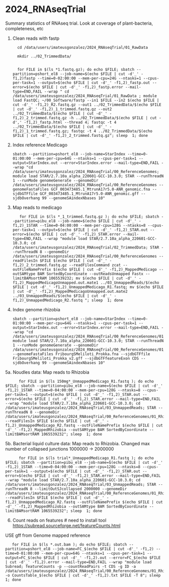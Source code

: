 # 2024_RNAseqTrial
Summary statistics of RNAseq trial.  Look at coverage of plant-bacteria, completeness, etc


1. Clean reads with fastp

   
         cd /data/users/imateusgonzalez/2024_RNAseqTrial/01_RawData

         mkdir ../02_TrimmedData/


         for FILE in $(ls *1.fastq.gz); do echo $FILE; sbatch --partition=pshort_el8 --job-name=$(echo $FILE | cut -d'_' -f1,2)fastp --time=0-02:00:00 --mem-per-cpu=24G --ntasks=1 --cpus-per-task=1 --output=$(echo $FILE | cut -d'_' -f1,2)_fastp.out --error=$(echo $FILE | cut -d'_' -f1,2)_fastp.error --mail-type=END,FAIL --wrap " cd /data/users/imateusgonzalez/2024_RNAseqTrial/01_RawData ; module load FastQC; ~/00_Software/fastp --in1 $FILE --in2 $(echo $FILE | cut -d'_' -f1,2)_R2.fastq.gz --out1 ../02_TrimmedData/$(echo $FILE | cut -d'_' -f1,2)_1_trimmed.fastq.gz --out2 ../02_TrimmedData/$(echo $FILE | cut -d'_' -f1,2)_2_trimmed.fastq.gz -h ../02_TrimmedData/$(echo $FILE | cut -d',' -f1,2)_fastp.html --thread 4; fastqc -t 4 ../02_TrimmedData/$(echo $FILE | cut -d'_' -f1,2)_1_trimmed.fastq.gz; fastqc -t 4 ../02_TrimmedData/$(echo $FILE | cut -d'_' -f1,2)_2_trimmed.fastq.gz"; sleep  1; done

2. Index reference Medicago

       sbatch --partition=pshort_el8 --job-name=StarIndex --time=0-01:00:00 --mem-per-cpu=64G --ntasks=1 --cpus-per-task=1 --output=StarIndex.out --error=StarIndex.error --mail-type=END,FAIL --wrap "cd /data/users/imateusgonzalez/2024_RNAseqTrial/00_ReferenceGenomes; module load STAR/2.7.10a_alpha_220601-GCC-10.3.0; STAR --runThreadN 1 --runMode genomeGenerate --genomeDir /data/users/imateusgonzalez/2024_RNAseqTrial/00_ReferenceGenomes --genomeFastaFiles GCF_003473485.1_MtrunA17r5.0-ANR_genomic.fna --sjdbGTFfile GCF_003473485.1_MtrunA17r5.0-ANR_genomic.gff --sjdbOverhang 99 --genomeSAindexNbases 10"


3. Map reads to medicago

          for FILE in $(ls *_1_trimmed.fastq.gz ); do echo $FILE; sbatch --partition=pibu_el8 --job-name=$(echo $FILE | cut -d'_' -f1,2)_1STAR --time=0-04:00:00 --mem-per-cpu=128G --ntasks=8 --cpus-per-task=1 --output=$(echo $FILE | cut -d'_' -f1,2)_STAR.out --error=$(echo $FILE | cut -d'_' -f1,2)_STAR.error --mail-type=END,FAIL --wrap "module load STAR/2.7.10a_alpha_220601-GCC-10.3.0; cd /data/users/imateusgonzalez/2024_RNAseqTrial/02_TrimmedData; STAR --runThreadN 8 --genomeDir /data/users/imateusgonzalez/2024_RNAseqTrial/00_ReferenceGenomes --readFilesIn $FILE $(echo $FILE | cut -d'_' -f1,2)_2_trimmed.fastq.gz --readFilesCommand zcat --outFileNamePrefix $(echo $FILE | cut -d'_' -f1,2)_MappedMedicago --outSAMtype BAM SortedByCoordinate --outReadsUnmapped Fastx --limitBAMsortRAM 1065539232; mv $(echo $FILE | cut -d'_' -f1,2)_MappedMedicagoUnmapped.out.mate1 ../03_UnmappedReads/$(echo $FILE | cut -d'_' -f1,2)_UnmappedMedicago_R1.fastq; mv $(echo $FILE | cut -d'_' -f1,2)_MappedMedicagoUnmapped.out.mate2 ../03_UnmappedReads/$(echo $FILE | cut -d'_' -f1,2)_UnmappedMedicago_R2.fastq "; sleep  1; done



4. Index genome rhizobia

       sbatch --partition=pshort_el8 --job-name=StarIndex --time=0-01:00:00 --mem-per-cpu=64G --ntasks=1 --cpus-per-task=1 --output=StarIndex.out --error=StarIndex.error --mail-type=END,FAIL --wrap "cd /data/users/imateusgonzalez/2024_RNAseqTrial/00_ReferenceGenomes/01_Rhizobia; module load STAR/2.7.10a_alpha_220601-GCC-10.3.0; STAR --runThreadN 1 --runMode genomeGenerate --genomeDir /data/users/imateusgonzalez/2024_RNAseqTrial/00_ReferenceGenomes/01_Rhizobia --genomeFastaFiles FribourgSMeliloti_Prokka.fna --sjdbGTFfile FribourgSMeliloti_Prokka_v2.gff --sjdbGTFfeatureExon CDS --sjdbOverhang 99 --genomeSAindexNbases 10"


5a. Noudles data: Map reads to Rhizobia

          for FILE in $(ls 150mg*_UnmappedMedicago_R1.fastq ); do echo $FILE; sbatch --partition=pibu_el8 --job-name=$(echo $FILE | cut -d'_' -f1,2)_1STAR --time=0-04:00:00 --mem-per-cpu=128G --ntasks=8 --cpus-per-task=1 --output=$(echo $FILE | cut -d'_' -f1,2)_STAR.out --error=$(echo $FILE | cut -d'_' -f1,2)_STAR.error --mail-type=END,FAIL --wrap "module load STAR/2.7.10a_alpha_220601-GCC-10.3.0; cd /data/users/imateusgonzalez/2024_RNAseqTrial/03_UnmappedReads; STAR --runThreadN 8 --genomeDir /data/users/imateusgonzalez/2024_RNAseqTrial/00_ReferenceGenomes/01_Rhizobia --readFilesIn $FILE $(echo $FILE | cut -d'_' -f1,2)_UnmappedMedicago_R2.fastq --outFileNamePrefix $(echo $FILE | cut -d'_' -f1,2)_MappedRhizobia --outSAMtype BAM SortedByCoordinate --limitBAMsortRAM 1065539232"; sleep  1; done

5b. Bacterial liquid culture data: Map reads to Rhizobia. Changed  max number of collapsed junctions 1000000 -> 2000000
 
          for FILE in $(ls trial*_UnmappedMedicago_R1.fastq ); do echo $FILE; sbatch --partition=pibu_el8 --job-name=$(echo $FILE | cut -d'_' -f1,2)_1STAR --time=0-04:00:00 --mem-per-cpu=128G --ntasks=8 --cpus-per-task=1 --output=$(echo $FILE | cut -d'_' -f1,2)_STAR.out --error=$(echo $FILE | cut -d'_' -f1,2)_STAR.error --mail-type=END,FAIL --wrap "module load STAR/2.7.10a_alpha_220601-GCC-10.3.0; cd /data/users/imateusgonzalez/2024_RNAseqTrial/03_UnmappedReads; STAR --runThreadN 8 --limitOutSJcollapsed 2000000 --genomeDir /data/users/imateusgonzalez/2024_RNAseqTrial/00_ReferenceGenomes/01_Rhizobia --readFilesIn $FILE $(echo $FILE | cut -d'_' -f1,2)_UnmappedMedicago_R2.fastq --outFileNamePrefix $(echo $FILE | cut -d'_' -f1,2)_MappedRhizobia --outSAMtype BAM SortedByCoordinate --limitBAMsortRAM 1065539232"; sleep  1; done



6. Count reads on features # need to install tool
https://subread.sourceforge.net/featureCounts.html



USE gff from Genome mapped reference
    
       for FILE in $(ls *.out.bam ); do echo $FILE; sbatch --partition=pshort_el8 --job-name=FC_$(echo $FILE | cut -d'_' -f1,2) --time=0-01:00:00 --mem-per-cpu=64G --ntasks=1 --cpus-per-task=1 --output=FC_$(echo $FILE | cut -d'_' -f1,2).out --error=FC_$(echo $FILE | cut -d'_' -f1,2).error --mail-type=END,FAIL --wrap "module load Subread; featureCounts -p --countReadPairs -t CDS -g ID -a /data/users/imateusgonzalez/2024_RNAseqTrial/00_ReferenceGenomes/01_Rhizobia/FribourgSMeliloti_Prokka_v2.gff  -o CountsTable_$(echo $FILE | cut -d'_' -f1,2).txt $FILE -T 8"; sleep  1; done

 

